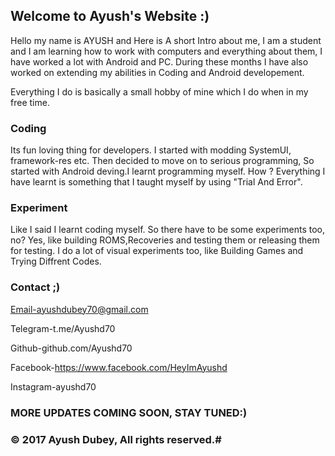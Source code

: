 ## Welcome to Ayush's Website :)



Hello my name is AYUSH and Here is A short Intro about me,
I am a student and I am learning how to work with computers and everything about them, I have worked a lot with Android and PC. During these months I have also worked on extending my abilities in Coding and Android developement.

Everything I do is basically a small hobby of mine which I do when in my free time.

### Coding 
Its fun loving thing for developers. I started with modding SystemUI, framework-res etc. Then decided to move on to serious programming, So started with Android deving.I learnt programming myself. How ? Everything I have learnt is something that I taught myself by using "Trial And Error".

### Experiment
Like I said I learnt coding myself. So there have to be some experiments too, no? Yes, like building ROMS,Recoveries and testing them or releasing them for testing. I do a lot of visual experiments too, like Building Games and Trying Diffrent Codes.

### Contact ;)
Email-ayushdubey70@gmail.com

Telegram-t.me/Ayushd70

Github-github.com/Ayushd70

Facebook-https://www.facebook.com/HeyImAyushd

Instagram-ayushd70

### MORE UPDATES COMING SOON, STAY TUNED:)

### © 2017 Ayush Dubey, All rights reserved.#
